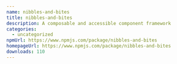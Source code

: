 ```yaml
---
name: nibbles-and-bites
title: nibbles-and-bites
description: A composable and accessible component framework
categories:
  - uncategorized
npmUrl: https://www.npmjs.com/package/nibbles-and-bites
homepageUrl: https://www.npmjs.com/package/nibbles-and-bites
downloads: 110
---
```

